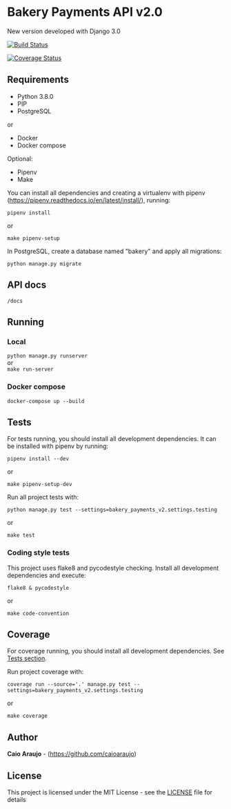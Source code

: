 # Bakery Payments API v2.0

New version developed with Django 3.0

[![Build Status](https://travis-ci.com/caioaraujo/bakery_payments_api_v2.svg?branch=master)](https://travis-ci.com/caioaraujo/bakery_payments_api_v2)

[![Coverage Status](https://coveralls.io/repos/github/caioaraujo/bakery_payments_api_v2/badge.svg?branch=master&kill_cache=1)](https://coveralls.io/github/caioaraujo/bakery_payments_api_v2?branch=master)

## Requirements

- Python 3.8.0
- PIP
- PostgreSQL

or

- Docker
- Docker compose

Optional:

- Pipenv
- Make

You can install all dependencies and creating a virtualenv with pipenv (https://pipenv.readthedocs.io/en/latest/install/),
running:

`pipenv install`

or

`make pipenv-setup`

In PostgreSQL, create a database named "bakery" and apply all migrations:

`python manage.py migrate`

## API docs

`/docs`

## Running 

### Local

`python manage.py runserver`<br>
or<br>
`make run-server`

### Docker compose

`docker-compose up --build`

## Tests

For tests running, you should install all development dependencies. It can be installed with pipenv by running:

`pipenv install --dev`

or

`make pipenv-setup-dev`

Run all project tests with:

`python manage.py test --settings=bakery_payments_v2.settings.testing`

or

`make test`

### Coding style tests

This project uses flake8 and pycodestyle checking. Install all development dependencies and execute:

`flake8 & pycodestyle`

or

`make code-convention`

## Coverage

For coverage running, you should install all development dependencies. See [Tests section](#Tests).

Run project coverage with:

`coverage run --source='.' manage.py test --settings=bakery_payments_v2.settings.testing`

or

`make coverage`

## Author

**Caio Araujo** - (https://github.com/caioaraujo)

## License

This project is licensed under the MIT License - see the [LICENSE](LICENSE) file for details

